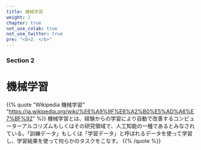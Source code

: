 ```yaml
---
title: 機械学習
weight: 2
chapter: true
not_use_colab: true
not_use_twitter: true
pre: "<b>2. </b>"
---
```


### Section 2
# 機械学習

{{% quote "Wikipedia 機械学習" "https://ja.wikipedia.org/wiki/%E6%A9%9F%E6%A2%B0%E5%AD%A6%E7%BF%92" %}}
機械学習とは、経験からの学習により自動で改善するコンピューターアルゴリズムもしくはその研究領域で、人工知能の一種であるとみなされている。「訓練データ」もしくは「学習データ」と呼ばれるデータを使って学習し、学習結果を使って何らかのタスクをこなす。
{{% /quote %}}